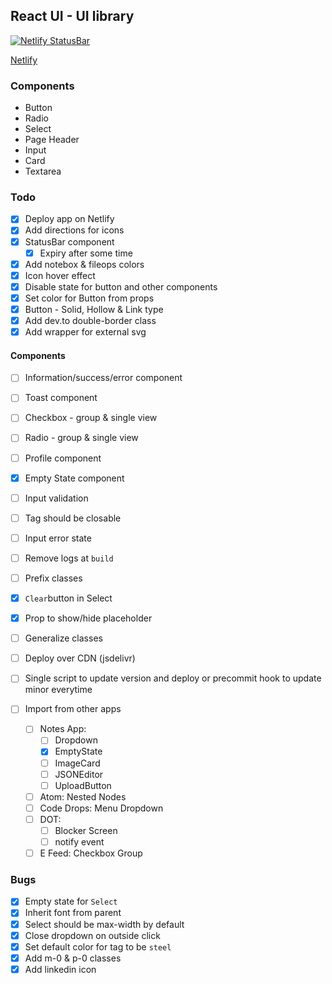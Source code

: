 ## React UI - UI library

[![Netlify StatusBar](https://api.netlify.com/api/v1/badges/d5ec7096-2e27-46ef-b409-12f116e0bb2f/deploy-status)](https://app.netlify.com/sites/codedrops-react-ui/deploys)

[Netlify](https://codedrops-react-ui.netlify.app)

### Components

- Button
- Radio
- Select
- Page Header
- Input
- Card
- Textarea

### Todo

- [x] Deploy app on Netlify
- [x] Add directions for icons
- [x] StatusBar component
  - [x] Expiry after some time
- [x] Add notebox & fileops colors
- [x] Icon hover effect
- [x] Disable state for button and other components
- [x] Set color for Button from props
- [x] Button - Solid, Hollow & Link type
- [x] Add dev.to double-border class
- [x] Add wrapper for external svg

#### Components

- [ ] Information/success/error component
- [ ] Toast component
- [ ] Checkbox - group & single view
- [ ] Radio - group & single view
- [ ] Profile component
- [x] Empty State component

- [ ] Input validation
- [ ] Tag should be closable
- [ ] Input error state
- [ ] Remove logs at `build`
- [ ] Prefix classes
- [x] `Clear`button in Select
- [x] Prop to show/hide placeholder
- [ ] Generalize classes
- [ ] Deploy over CDN (jsdelivr)
- [ ] Single script to update version and deploy or precommit hook to update minor everytime

- [ ] Import from other apps
  - [ ] Notes App:
    - [ ] Dropdown
    - [x] EmptyState
    - [ ] ImageCard
    - [ ] JSONEditor
    - [ ] UploadButton
  - [ ] Atom: Nested Nodes
  - [ ] Code Drops: Menu Dropdown
  - [ ] DOT:
    - [ ] Blocker Screen
    - [ ] notify event
  - [ ] E Feed: Checkbox Group

### Bugs

- [x] Empty state for `Select`
- [x] Inherit font from parent
- [x] Select should be max-width by default
- [x] Close dropdown on outside click
- [x] Set default color for tag to be `steel`
- [x] Add m-0 & p-0 classes
- [x] Add linkedin icon

